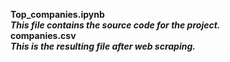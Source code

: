 **Top_companies.ipynb** \
***This file contains the source code for the project.***\
**companies.csv** \
***This is the resulting file after web scraping.***
